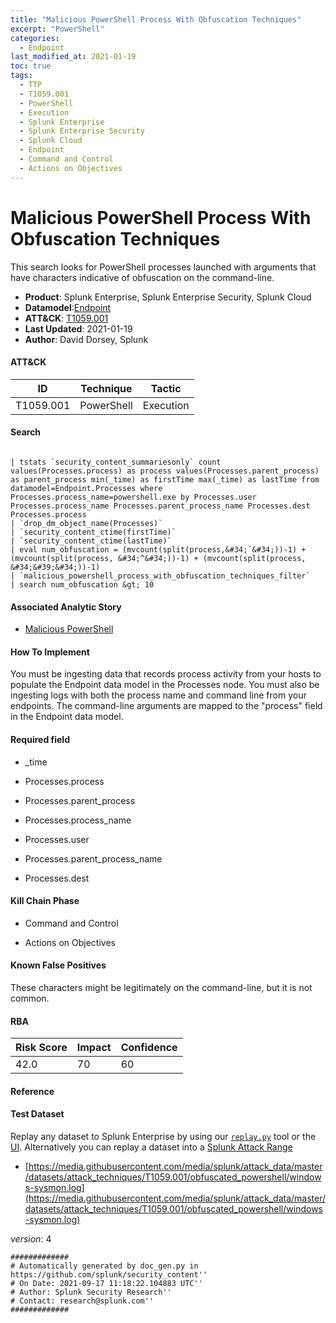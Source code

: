 ```yaml
---
title: "Malicious PowerShell Process With Obfuscation Techniques"
excerpt: "PowerShell"
categories:
  - Endpoint
last_modified_at: 2021-01-19
toc: true
tags:
  - TTP
  - T1059.001
  - PowerShell
  - Execution
  - Splunk Enterprise
  - Splunk Enterprise Security
  - Splunk Cloud
  - Endpoint
  - Command and Control
  - Actions on Objectives
---
```


# Malicious PowerShell Process With Obfuscation Techniques

This search looks for PowerShell processes launched with arguments that have characters indicative of obfuscation on the command-line.

- **Product**: Splunk Enterprise, Splunk Enterprise Security, Splunk Cloud
- **Datamodel**:[Endpoint](https://docs.splunk.com/Documentation/CIM/latest/User/Endpoint)
- **ATT&CK**: [T1059.001](https://attack.mitre.org/techniques/T1059/001/)
- **Last Updated**: 2021-01-19
- **Author**: David Dorsey, Splunk


#### ATT&CK

| ID          | Technique   | Tactic       |
| ----------- | ----------- |--------------|
| T1059.001 | PowerShell | Execution |


#### Search

```

| tstats `security_content_summariesonly` count values(Processes.process) as process values(Processes.parent_process) as parent_process min(_time) as firstTime max(_time) as lastTime from datamodel=Endpoint.Processes where Processes.process_name=powershell.exe by Processes.user Processes.process_name Processes.parent_process_name Processes.dest Processes.process 
| `drop_dm_object_name(Processes)` 
| `security_content_ctime(firstTime)`
| `security_content_ctime(lastTime)`
| eval num_obfuscation = (mvcount(split(process,&#34;`&#34;))-1) + (mvcount(split(process, &#34;^&#34;))-1) + (mvcount(split(process, &#34;&#39;&#34;))-1) 
| `malicious_powershell_process_with_obfuscation_techniques_filter` 
| search num_obfuscation &gt; 10 
```

#### Associated Analytic Story

* [Malicious PowerShell](_stories/malicious_powershell)


#### How To Implement
You must be ingesting data that records process activity from your hosts to populate the Endpoint data model in the Processes node. You must also be ingesting logs with both the process name and command line from your endpoints. The command-line arguments are mapped to the &#34;process&#34; field in the Endpoint data model.

#### Required field

* _time

* Processes.process

* Processes.parent_process

* Processes.process_name

* Processes.user

* Processes.parent_process_name

* Processes.dest


#### Kill Chain Phase

* Command and Control

* Actions on Objectives


#### Known False Positives
These characters might be legitimately on the command-line, but it is not common.



#### RBA

| Risk Score  | Impact      | Confidence   |
| ----------- | ----------- |--------------|
| 42.0 | 70 | 60 |



#### Reference


#### Test Dataset
Replay any dataset to Splunk Enterprise by using our [`replay.py`](https://github.com/splunk/attack_data#using-replaypy) tool or the [UI](https://github.com/splunk/attack_data#using-ui).
Alternatively you can replay a dataset into a [Splunk Attack Range](https://github.com/splunk/attack_range#replay-dumps-into-attack-range-splunk-server)


* [https://media.githubusercontent.com/media/splunk/attack_data/master/datasets/attack_techniques/T1059.001/obfuscated_powershell/windows-sysmon.log](https://media.githubusercontent.com/media/splunk/attack_data/master/datasets/attack_techniques/T1059.001/obfuscated_powershell/windows-sysmon.log)


_version_: 4

```
#############
# Automatically generated by doc_gen.py in https://github.com/splunk/security_content''
# On Date: 2021-09-17 11:18:22.104883 UTC''
# Author: Splunk Security Research''
# Contact: research@splunk.com''
#############
```